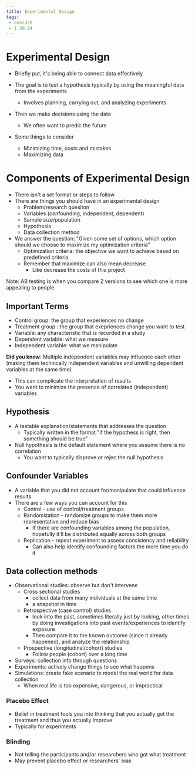 ```yaml
---
title: Experimental Design
tags:
 - cmsc320
 - 1.30.24
---
```


# Experimental Design

- Briefly put, it's being able to connect data effectively
- The goal is to test a hypothesis typically by using the meaningful data from the experiments
  - Involves planning, carrying out, and analyzing experiments
- Then we make decisions using the data
  - We often want to predic the future
  
- Some things to consider
  - Minimizing time, costs and mistakes
  - Maximizing data


# Components of Experimental Design

- There isn't a set format or steps to follow
- There are things you should have in an experimental design
  - Problem/research quesiton
  - Variables (confounding, independent, dependent)
  - Sample size/population
  - Hypothesis
  - Data collection method
- We answer the question: "Given some set of options, which option should we choose to  maximize my optimization criteria"
  - Optimization criteria: the objective we want to achieve based on predefined criteria
  - Remember that maximize can also mean decrease
    - Like decrease the costs of this project

Note: AB testing is when you compare 2 versions to see which one is more appealing to people

## Important Terms

- Control group: the group that experiences no change
- Treatment group : the group that exepriences change you want to test
- Variable: any characteristic that is recorded in a study
- Dependent variable: what we measure
- Independent variable: what we manipulate

**Did you know**: Multiple independent variables may influence each other (making them technically independent variables and unwilling dependent variables at the same time)
- This can complicate the interpretation of results
- You want to minimize the presence of correlated (independent) variables

## Hypothesis

- A testable explanation/statements that addresses the question
  - Typically written in the format "if the hypothess is right, then something should be true"
- Null hypothesis is the default statement where you assume there is no correlation
  - You want to typically disprove or rejec the null hypothesis

## Confounder Variables

- A variable that you did not account for/manipulate that could influence results
- There are a few ways you can account for this
  - Control - use of control/treatment groups
  - Randomization - randomize groups to make them more representative and reduce bias
    - If there are confounding variables among the population, hopefully it'll be distributed equally across both groups
  - Replication - repeat experiment to assess consistency and reliability
    - Can also help identify confounding factors the more time you do it

## Data collection methods

- Observational studies: observe but don't intervene
  - Cross sectional studies
    - collect data from many individuals at the same time
    - a snapshot in time
  - Retrospective (case control) studies
    - look into the past, sometimes literally just by looking, other times by doing investigations into past events/experiences to identify exposure
    - Then compare it to the known outcome (since it already happened), and analyze the relationship
  - Prospective (longitudinal/cohort) studies
    - Follow people (cohort) over a long time
- Surveys: collection info through questions
- Experiments: actively change things to see what happens
- Simulations: create fake scenario to model the real world for data collection
  - When real life is too expensive, dangerous, or impractical

### Placebo Effect

- Belief in treatment fools you into thinking that you actually got the treatment and thus you actually improve
- Typically for experiments


### Blinding
- Not telling the participants and/or researchers who got what treatment
- May prevent placebo effect or researchers' bias